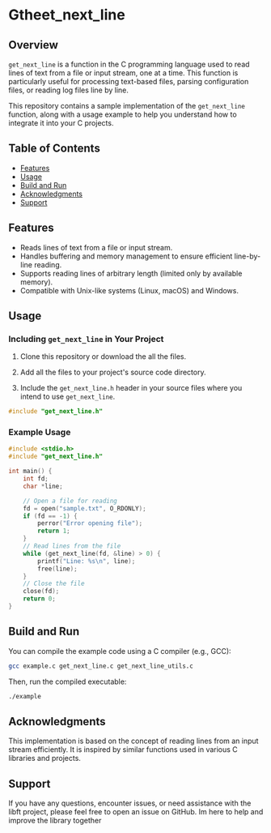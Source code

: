 # Gtheet_next_line

## Overview

`get_next_line` is a function in the C programming language used to read lines of text from a file or input stream, one at a time. This function is particularly useful for processing text-based files, parsing configuration files, or reading log files line by line.

This repository contains a sample implementation of the `get_next_line` function, along with a usage example to help you understand how to integrate it into your C projects.

## Table of Contents

- [Features](#features)
- [Usage](#usage)
- [Build and Run](#build-and-run)
- [Acknowledgments](#acknowledgments)
- [Support](#support)

## Features

- Reads lines of text from a file or input stream.
- Handles buffering and memory management to ensure efficient line-by-line reading.
- Supports reading lines of arbitrary length (limited only by available memory).
- Compatible with Unix-like systems (Linux, macOS) and Windows.

## Usage

### Including `get_next_line` in Your Project

1. Clone this repository or download the all the files.

2. Add all the files to your project's source code directory.

3. Include the `get_next_line.h` header in your source files where you intend to use `get_next_line`.

```c
#include "get_next_line.h"
```

### Example Usage

```c
#include <stdio.h>
#include "get_next_line.h"

int main() {
    int fd;
    char *line;

    // Open a file for reading
    fd = open("sample.txt", O_RDONLY);
    if (fd == -1) {
        perror("Error opening file");
        return 1;
    }
    // Read lines from the file
    while (get_next_line(fd, &line) > 0) {
        printf("Line: %s\n", line);
        free(line);
    }
    // Close the file
    close(fd);
    return 0;
}
```

## Build and Run

You can compile the example code using a C compiler (e.g., GCC):
```bash
gcc example.c get_next_line.c get_next_line_utils.c
```

Then, run the compiled executable:
```bash
./example
```

## Acknowledgments

This implementation is based on the concept of reading lines from an input stream efficiently. It is inspired by similar functions used in various C libraries and projects.

## Support 

If you have any questions, encounter issues, or need assistance with the libft project, please feel free to open an issue on GitHub. Im here to help and improve the library together
